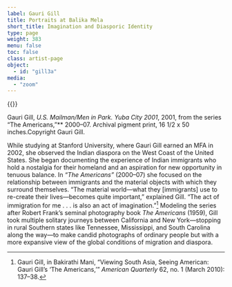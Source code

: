 ```yaml
---
label: Gauri Gill
title: Portraits at Balika Mela
short_title: Imagination and Diasporic Identity
type: page
weight: 383
menu: false
toc: false
class: artist-page
object:
  - id: "gill3a"
media:
  - "zoom"
---
```

{{<q-figure id="gill3a">}}

Gauri Gill, *U.S. Mailman/Men in Park. Yuba City 2001*, 2001, from the series “The Americans,”** 2000–07. Archival pigment print, 16 1/2 x 50 inches.Copyright Gauri Gill.

While studying at Stanford University, where Gauri Gill earned an MFA in 2002, she observed the Indian diaspora on the West Coast of the United States. She began documenting the experience of Indian immigrants who hold a nostalgia for their homeland and an aspiration for new opportunity in tenuous balance. In *“The Americans”* (2000–07) she focused on the relationship between immigrants and the material objects with which they surround themselves. “The material world—what they \[immigrants\] use to re-create their lives—becomes quite important,” explained Gill. “The act of immigration for me . . . is also an act of imagination.”[^1] Modeling the series after Robert Frank’s seminal photography book *The Americans* (1959), Gill took multiple solitary journeys between California and New York—stopping in rural Southern states like Tennessee, Mississippi, and South Carolina along the way—to make candid photographs of ordinary people but with a more expansive view of the global conditions of migration and diaspora.

[^1]: Gauri Gill, in Bakirathi Mani, “Viewing South Asia, Seeing American: Gauri Gill’s ‘The Americans,’” *American Quarterly* 62, no. 1 (March 2010): 137–38.
